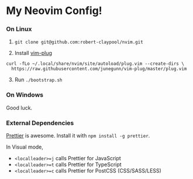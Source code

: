 # My Neovim Config!

### On Linux
1. `git clone git@github.com:robert-claypool/nvim.git`

2. Install [vim-plug](https://github.com/junegunn/vim-plug)
```Shell
curl -fLo ~/.local/share/nvim/site/autoload/plug.vim --create-dirs \
  https://raw.githubusercontent.com/junegunn/vim-plug/master/plug.vim
```

3. Run `./bootstrap.sh`

### On Windows
Good luck.

### External Dependencies
[Prettier](https://github.com/prettier/prettier) is awesome.
Install it with `npm install -g prettier`.

In Visual mode,
* `<localleader>=j` calls Prettier for JavaScript
* `<localleader>=t` calls Prettier for TypeScript
* `<localleader>=c` calls Prettier for PostCSS (CSS/SASS/LESS)
